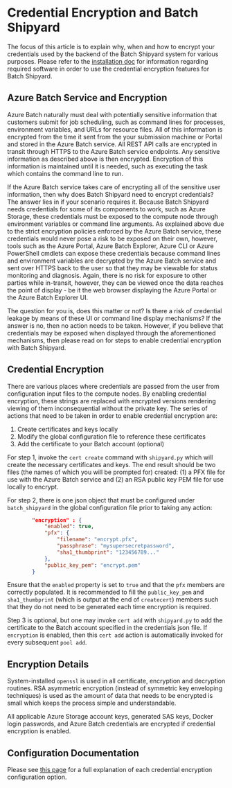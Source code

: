 # Credential Encryption and Batch Shipyard
The focus of this article is to explain why, when and how to encrypt your
credentials used by the backend of the Batch Shipyard system for various
purposes. Please refer to the
[installation doc](01-batch-shipyard-installation.md) for information
regarding required software in order to use the credential encryption features
for Batch Shipyard.

## Azure Batch Service and Encryption
Azure Batch naturally must deal with potentially sensitive information that
customers submit for job scheduling, such as command lines for processes,
environment variables, and URLs for resource files. All of this information
is encrypted from the time it sent from the your submission machine or Portal
and stored in the Azure Batch service. All REST API calls are encrypted in
transit through HTTPS to the Azure Batch service endpoints. Any sensitive
information as described above is then encrypted. Encryption of this
information is maintained until it is needed, such as executing the task
which contains the command line to run.

If the Azure Batch service takes care of encrypting all of the sensitive
user information, then why does Batch Shipyard need to encrypt credentials?
The answer lies in if your scenario requires it. Because Batch Shipyard needs
credentials for some of its components to work, such as Azure Storage,
these credentials must be exposed to the compute node through environment
variables or command line arguments. As explained above due to the strict
encryption policies enforced by the Azure Batch service, these credentials
would never pose a risk to be exposed on their own, however, tools such
as the Azure Portal, Azure Batch Explorer, Azure CLI or Azure PowerShell
cmdlets can expose these credentials because command lines and environment
variables are decrypted by the Azure Batch service and sent over HTTPS
back to the user so that they may be viewable for status monitoring and
diagnosis. Again, there is no risk for exposure to other parties while
in-transit, however, they can be viewed once the data reaches the point of
display - be it the web browser displaying the Azure Portal or the Azure
Batch Explorer UI.

The question for you is, does this matter or not? Is there a risk of
credential leakage by means of these UI or command line display mechanisms?
If the answer is no, then no action needs to be taken. However, if you
believe that credentials may be exposed when displayed through the
aforementioned mechanisms, then please read on for steps to enable
credential encryption with Batch Shipyard.

## Credential Encryption
There are various places where credentials are passed from the user from
configuration input files to the compute nodes. By enabling credential
encryption, these strings are replaced with encrypted versions rendering
viewing of them inconsequential without the private key. The series of
actions that need to be taken in order to enable credential encryption are:

1. Create certificates and keys locally
2. Modify the global configuration file to reference these certificates
3. Add the certificate to your Batch account (optional)

For step 1, invoke the `cert create` command with `shipyard.py` which will
create the necessary certificates and keys. The end result should be two files
(the names of which you will be prompted for) created: (1) a PFX file for
use with the Azure Batch service and (2) an RSA public key PEM file for
use locally to encrypt.

For step 2, there is one json object that must be configured under
`batch_shipyard` in the global configuration file prior to taking any action:

```json
        "encryption" : {
            "enabled": true,
            "pfx": {
                "filename": "encrypt.pfx",
                "passphrase": "mysupersecretpassword",
                "sha1_thumbprint": "123456789..."
            },
            "public_key_pem": "encrypt.pem"
        }
```

Ensure that the `enabled` property is set to `true` and that the `pfx`
members are correctly populated. It is recommended to fill the
`public_key_pem` and `sha1_thumbprint` (which is output at the end of
`createcert`) members such that they do not need to be generated each
time encryption is required.

Step 3 is optional, but one may invoke `cert add` with `shipyard.py` to
add the certificate to the Batch account specified in the credentials json
file. If `encryption` is enabled, then this `cert add` action is automatically
invoked for every subsequent `pool add`.

## Encryption Details
System-installed `openssl` is used in all certificate, encryption and
decryption routines. RSA asymmetric encryption (instead of symmetric key
enveloping techniques) is used as the amount of data that needs to be
encrypted is small which keeps the process simple and understandable.

All applicable Azure Storage account keys, generated SAS keys, Docker login
passwords, and Azure Batch credentials are encrypted if credential encryption
is enabled.

## Configuration Documentation
Please see [this page](10-batch-shipyard-configuration.md) for a full
explanation of each credential encryption configuration option.
